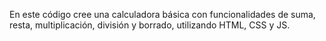 En este código cree una calculadora básica con funcionalidades de suma, resta, multiplicación, división y borrado, utilizando HTML, CSS y JS.
